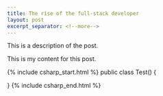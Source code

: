 ```yaml
---
title: The rise of the full-stack developer
layout: post
excerpt_separator: <!--more-->
---
```


This is a description of the post.

<!--more-->

This is my content for this post.

{% include csharp_start.html %}
public class Test() {

}
{% include csharp_end.html %}



